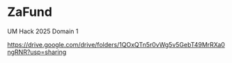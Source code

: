 # ZaFund
UM Hack 2025 Domain 1

https://drive.google.com/drive/folders/1QOxQTn5r0vWg5v5GebT49MrRXa0ngRNR?usp=sharing
